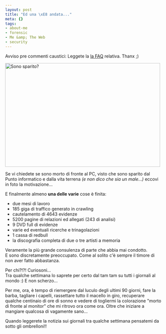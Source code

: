 ```yaml
--- 
layout: post
title: "Ed una \xE8 andata..."
meta: {}
tags: 
- about-me
- forensic
- Me &amp; The Web
- security
---
```

<div class="notice">
Avviso pre commenti caustici: Leggete la <A href="http://www.lastknight.com/2008/08/04/the-very-big-faq-of-mediaset-vs-youtube/">la FAQ</A> relativa. Thanx ;)
</div>  
    
<a href="http://www.flickr.com/photos/lastknight/2677078254/" class="tt-flickr tt-flickr-Medium"><img src="http://farm4.static.flickr.com/3209/2677078254_68a13e7b4f.jpg" alt="Sono sparito?" width="500" height="335" border="0" /></a>  
  
Se vi chiedete se sono morto di fronte al PC, visto che sono sparito dal Punto informatico e dalla vita terrena *(e non dico che sia un male...)* eccovi in foto la motivazione...  
   
E finalmente almeno **una delle varie** cose è finita:  
* due mesi di lavoro  
* 185 giga di traffico generato in crawling  
* cautelamento di 4643 evidenze  
* 5200 pagine di relazioni ed allegati (243 di analisi)  
* 9 DVD full di evidenze  
* varie ed eventuali ricerche e trinagolazioni  
* 1 cassa di redbull  
* la discografia completa di due o tre artisti a memoria  
  
Veramente la più grande consulenza di parte che abbia mai condotto.  
E sono discretamente preoccupato. Come al solito c'è sempre il timore di non aver fatto abbastanza.  
  
Per chi?!?! Curiosoni...  
Tra qualche settimana lo saprete per certo dal tam tam su tutti i giornali al mondo :) E non scherzo...  
  
Per me, ora, è tempo di riemergere dal luculo degli ultimi 90 giorni, fare la barba, tagliare i capelli, rassettare tutto il macello in giro, recuperare qualche centinaio di ore di sonno e vedere di togliermi la colorazione "morto di fronte al monitor" che mi ritrovo ora come ora. Oltre che iniziare a mangiare qualcosa di vagamente sano...  
  
Quando leggerete la notizia sui giornali tra qualche settimana pensatemi da sotto gli ombrelloni!!
  
 
